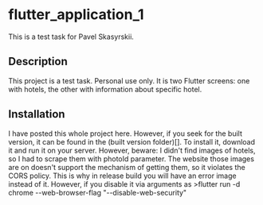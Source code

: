 # flutter_application_1

This is a test task for Pavel Skasyrskii.

## Description

This project is a test task. Personal use only.
It is two Flutter screens: one with hotels, the other with information about specific hotel.

## Installation
I have posted this whole project here. However, if you seek for the built version, it can be found in the (built version folder)[].
To install it, download it and run it on your server. However, beware: I didn't find images of hotels, so I had to scrape them with photoId parameter. The website those images are on doesn't support the mechanism of getting them, so it violates the CORS policy. This is why in release build you will have an error image instead of it. However, if you disable it via arguments as >flutter run -d chrome --web-browser-flag "--disable-web-security"
